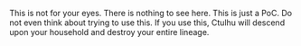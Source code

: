 This is not for your eyes. There is nothing to see here. This is just a
PoC. Do not even think about trying to use this. If you use this, Ctulhu
will descend upon your household and destroy your entire lineage.
